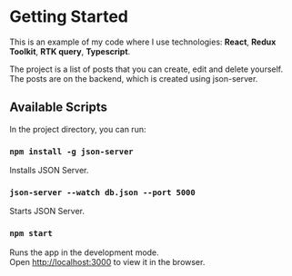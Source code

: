 # Getting Started

This is an example of my code where I use technologies: **React**, **Redux Toolkit**, **RTK query**, **Typescript**.

The project is a list of posts that you can create, edit and delete yourself. The posts are on the backend, which is created using json-server.

## Available Scripts

In the project directory, you can run:

### `npm install -g json-server`

Installs JSON Server.

### `json-server --watch db.json --port 5000`

Starts JSON Server.

### `npm start`

Runs the app in the development mode.\
Open [http://localhost:3000](http://localhost:3000) to view it in the browser.

